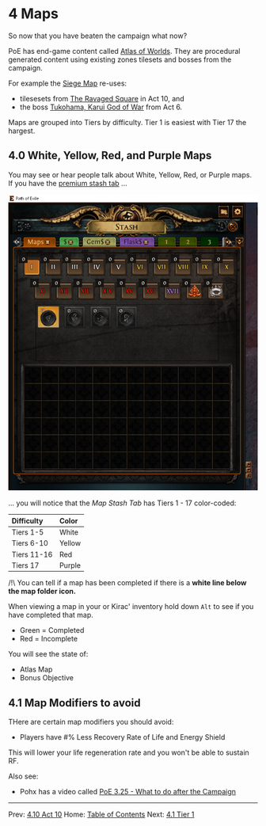 # 4 Maps

So now that you have beaten the campaign what now?

PoE has end-game content called [Atlas of Worlds](https://www.poewiki.net/wiki/Atlas_of_Worlds).  They are procedural generated content using existing zones tilesets and bosses from the campaign.

For example the [Siege Map](https://www.poewiki.net/wiki/Siege_Map) re-uses:

* tilesesets from [The Ravaged Square](https://www.poewiki.net/wiki/The_Ravaged_Square) in Act 10, and
* the boss [Tukohama, Karui God of War](https://www.poewiki.net/wiki/Tukohama,_Karui_God_of_War) from Act 6.

Maps are grouped into Tiers by difficulty. Tier 1 is easiest with Tier 17 the hargest.

## 4.0 White, Yellow, Red, and Purple Maps

You may see or hear people talk about White, Yellow, Red, or Purple maps.  If you have the [premium stash tab](https://www.pathofexile.com/shop/category/stash-tabs) ...

![Map Stash Tab](pics/map_stash_tab.png)

... you will notice that the _Map Stash Tab_ has Tiers 1 - 17 color-coded:

|Difficulty |Color   |
|:----------|:-------|
|Tiers 1-5  | White  |
|Tiers 6-10 | Yellow |
|Tiers 11-16| Red    |
|Tiers 17   | Purple |

/!\ You can tell if a map has been completed if there is a **white line below the map folder icon.**

When viewing a map in your or Kirac' inventory hold down `Alt` to see if you have completed that map.

* Green = Completed
* Red = Incomplete

You will see the state of:

* Atlas Map
* Bonus Objective

## 4.1 Map Modifiers to avoid

THere are certain map modifiers you should avoid:

* Players have #% Less Recovery Rate of Life and Energy Shield

This will lower your life regeneration rate and you won't be able to sustain RF.


Also see:

* Pohx has a video called [PoE 3.25 - What to do after the Campaign](https://www.youtube.com/watch?v=ZLdJdRGQtJs)

---

Prev: [4.10 Act 10](act10.md)
Home: [Table of Contents](README.md)
Next: [4.1 Tier 1](maps_t1.md)
